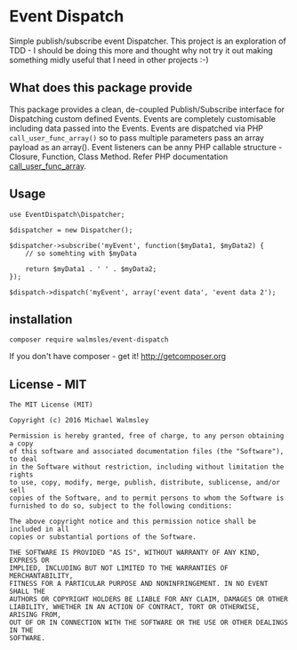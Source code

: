 # Event Dispatch

Simple publish/subscribe event Dispatcher.
This project is an exploration of TDD - I should be doing this more and thought why not try it out making something midly useful that I need in other projects :-)

## What does this package provide
This package provides a clean, de-coupled Publish/Subscribe interface for Dispatching custom defined Events.
Events are completely customisable including data passed into the Events.  Events are dispatched via PHP `call_user_func_array()` so to pass multiple parameters pass an array payload as an array().  Event listeners can be anny PHP callable structure - Closure, Function, Class Method.  Refer PHP documentation [call_user_func_array](http://php.net/manual/en/function.call-user-func-array.php).

## Usage

```
use EventDispatch\Dispatcher;

$dispatcher = new Dispatcher();

$dispatcher->subscribe('myEvent', function($myData1, $myData2) {
    // so somehting with $myData
    
    return $myData1 . ' ' . $myData2;
});

$dispatch->dispatch('myEvent', array('event data', 'event data 2');
```
## installation
```
composer require walmsles/event-dispatch
```

If you don't have composer - get it!  http://getcomposer.org

## License - MIT
```
The MIT License (MIT)

Copyright (c) 2016 Michael Walmsley

Permission is hereby granted, free of charge, to any person obtaining a copy
of this software and associated documentation files (the "Software"), to deal
in the Software without restriction, including without limitation the rights
to use, copy, modify, merge, publish, distribute, sublicense, and/or sell
copies of the Software, and to permit persons to whom the Software is
furnished to do so, subject to the following conditions:

The above copyright notice and this permission notice shall be included in all
copies or substantial portions of the Software.

THE SOFTWARE IS PROVIDED "AS IS", WITHOUT WARRANTY OF ANY KIND, EXPRESS OR
IMPLIED, INCLUDING BUT NOT LIMITED TO THE WARRANTIES OF MERCHANTABILITY,
FITNESS FOR A PARTICULAR PURPOSE AND NONINFRINGEMENT. IN NO EVENT SHALL THE
AUTHORS OR COPYRIGHT HOLDERS BE LIABLE FOR ANY CLAIM, DAMAGES OR OTHER
LIABILITY, WHETHER IN AN ACTION OF CONTRACT, TORT OR OTHERWISE, ARISING FROM,
OUT OF OR IN CONNECTION WITH THE SOFTWARE OR THE USE OR OTHER DEALINGS IN THE
SOFTWARE.
```

